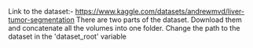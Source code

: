 

Link to the dataset:- https://www.kaggle.com/datasets/andrewmvd/liver-tumor-segmentation
  There are two parts of the dataset. Download them and concatenate all the volumes into one folder. 
Change the path to the dataset in the 'dataset_root' variable
